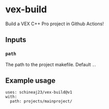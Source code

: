 # vex-build
Build a VEX C++ Pro project in Github Actions!

## Inputs

### `path`
The path to the project makefile. Default `.`.

## Example usage
```
uses: schineaj23/vex-build@v1
with:
  path: projects/mainproject/
```

